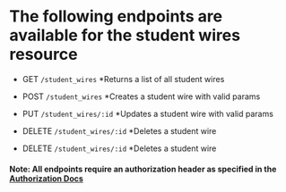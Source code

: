 
# The following endpoints are available for the student wires resource
- GET `/student_wires`
*Returns a list of all student wires

- POST `/student_wires`
*Creates a student wire with valid params

- PUT `/student_wires/:id`
*Updates a student wire with valid params

- DELETE `/student_wires/:id`
*Deletes a student wire

- DELETE `/student_wires/:id`
*Deletes a student wire

#### Note: All endpoints require an authorization header as specified in the [Authorization Docs](../auth/authorization.md)